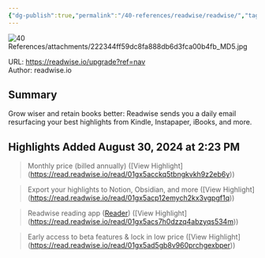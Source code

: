 ```yaml
---
{"dg-publish":true,"permalink":"/40-references/readwise/readwise/","tags":["rw/articles"]}
---
```



![40 References/attachments/222344ff59dc8fa888db6d3fca00b4fb_MD5.jpg](/img/user/40%20References/attachments/222344ff59dc8fa888db6d3fca00b4fb_MD5.jpg)

  

URL: <https://readwise.io/upgrade?ref=nav>  
Author: readwise.io

## Summary

Grow wiser and retain books better: Readwise sends you a daily email resurfacing your best highlights from Kindle, Instapaper, iBooks, and more.

## Highlights Added August 30, 2024 at 2:23 PM

> Monthly price (billed annually) ([View Highlight] (<https://read.readwise.io/read/01gx5acckq5tbngkvkh9z2eb6y>))

> Export your highlights to Notion, Obsidian, and more ([View Highlight] (<https://read.readwise.io/read/01gx5acp12emych2kx3vgpgf1q>))

> Readwise reading app ([Reader](https://readwise.io/read)) ([View Highlight] (<https://read.readwise.io/read/01gx5acs7h0dzzq4abzyqs534m>))

> Early access to beta features & lock in low price ([View Highlight] (<https://read.readwise.io/read/01gx5ad5gb8v960prchgexbper>))
